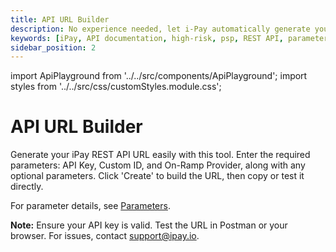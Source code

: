 ```yaml
---
title: API URL Builder
description: No experience needed, let i-Pay automatically generate your REST API URL
keywords: [iPay, API documentation, high-risk, psp, REST API, parameters, apiKey, customId, API-Builder, defaultFiatAmount, defaultFiatCurrency, colorCode, API-Generator, Postman]
sidebar_position: 2
---
```


import ApiPlayground from '../../src/components/ApiPlayground';
import styles from '../../src/css/customStyles.module.css';

# API URL Builder

Generate your iPay REST API URL easily with this tool. Enter the required parameters: API Key, Custom ID, and On-Ramp Provider, along with any optional parameters. Click 'Create' to build the URL, then copy or test it directly.

For parameter details, see [Parameters](/creating-rest-api-url/parameters).

**Note:** Ensure your API key is valid. Test the URL in Postman or your browser. For issues, contact [support@ipay.io](mailto:support@ipay.io).

<ApiPlayground />